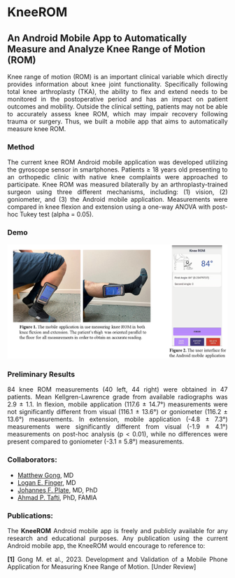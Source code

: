 # KneeROM
## An Android Mobile App to Automatically Measure and Analyze Knee Range of Motion (ROM)
<p align="justify">Knee range of motion (ROM) is an important clinical variable which directly provides information about knee joint functionality. Specifically following total knee arthroplasty (TKA), the ability to flex and extend needs to be monitored in the postoperative period and has an impact on patient outcomes and mobility. Outside the clinical setting, patients may not be able to accurately assess knee ROM, which may impair recovery following trauma or surgery. Thus, we built a mobile app that aims to automatically measure knee ROM.</p>

### Method
<p align="justify">The current knee ROM Android mobile application was developed utilizing the gyroscope sensor in smartphones. Patients ≥ 18 years old presenting to an orthopedic clinic with native knee complaints were approached to participate. Knee ROM was measured bilaterally by an arthroplasty-trained surgeon using three different mechanisms, including: (1) vision, (2) goniometer, and (3) the Android mobile application. Measurements were compared in knee flexion and extension using a one-way ANOVA with post-hoc Tukey test (alpha = 0.05).</p>

### Demo

![alt text](https://github.com/pitthexai/KneeROM/blob/main/Data/GitHub_KneeROM_PittHexAI.png  "KneeROM")

### Preliminary Results
<p align="justify">84 knee ROM measurements (40 left, 44 right) were obtained in 47 patients. Mean Kellgren-Lawrence grade from available radiographs was 2.9 ± 1.1.  In flexion, mobile application (117.6 ± 14.7°) measurements were not significantly different from visual (116.1 ± 13.6°) or goniometer (116.2 ± 13.6°) measurements. In extension, mobile application (-4.8  ± 7.3°) measurements were significantly different from visual (-1.9 ± 4.1°) measurements on post-hoc analysis (p < 0.01), while no differences were present compared to goniometer (-3.1 ± 5.8°) measurements.</p>

### Collaborators: 
+ <a href="https://www.orthonet.pitt.edu/people/matthew-gong-md" target="_blank">Matthew Gong</a>, MD
+ <a href="" target="_blank">Logan E. Finger</a>, MD
+ <a href="https://www.orthonet.pitt.edu/people/f-johannes-plate-md-phd" target="_blank">Johannes F. Plate</a>, MD, PhD
+ <a href="https://pitthexai.github.io" target="_blank">Ahmad P. Tafti</a>, PhD, FAMIA

### Publications:

<p align="justify">The <strong>KneeROM</strong> Android mobile app is freely and publicly available for any research and educational purposes. Any publication using the current Android mobile app, the KneeROM would encourage to reference to:
<p align="justify">
<strong>[1]</strong> Gong M. et al., 2023. Development and Validation of a Mobile Phone Application for Measuring Knee Range of Motion. [Under Review]</a>
</p>

